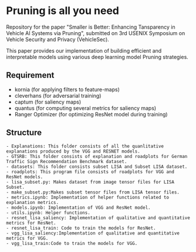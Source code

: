 # Pruning is all you need

Repository for the paper "Smaller is Better: Enhancing Tansparency in Vehicle AI Systems via Pruning", submitted on 3rd USENIX Symposium on Vehicle Security and Privacy (VehicleSec).

This paper provides our implementation of building efficient and interpretable models using various deep learning model Pruning strategies.

## Requirement
- kornia (for applying filters to feature-maps)
- cleverhans (for adversarial training)
- captum (for saliency maps)
- quantus (for computing several metrics for saliency maps)
- Ranger Optimizer (for optimizing ResNet model during training)


## Structure
    - Explanations: This folder consists of all the quanlitative explanations produced by the VGG and RESNET models.
    - GTSRB: This folder consists of explanation and roadplots for German Traffic Sign Recommendation Benchmark dataset.
    - datasets: This folder consists subset LISA and Subset LISA dataset.
    - roadplots: This program file consists of roadplots for VGG and ResNet models.
    - lisa_subset.py: Makes dataset from image tensor files for LISA Subset.
    - make_subset.py:Makes subset tensor files from LISA tensor files.
    - metrics.ipynb: Implementation of helper functions related to explanation metrics.
    - models.ipynb: Implementation of VGG and ResNet model.
    - utils.ipynb: Helper functions.
    - resnet_lisa_saliency: Implementation of qualitative and quantitative metrics for ResNet.
    - resnet_lisa_train: Code to train the models for ResNet.
    - vgg_lisa_saliency:Implementation of qualitative and quantitative metrics for VGG.
    - vgg_lisa_train:Code to train the models for VGG.
    
    
    
